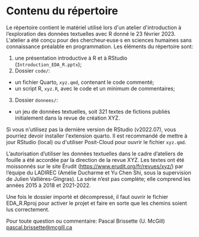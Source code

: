 # Contenu du répertoire

Le répertoire contient le matériel utilisé lors d'un atelier d'introduction à l’exploration des données textuelles avec R donné le 23 février 2023. L'atelier a été conçu pour des chercheur·euse·s en sciences humaines sans connaissance préalable en programmation. Les éléments du répertoire sont:

1. une présentation introductive à R et à RStudio (`Introduction_EDA_R.pptx`);
2. Dossier `code/`: 
* un fichier Quarto, `xyz.qmd`, contenant le code commenté;
* un script R, `xyz.R`, avec le code et un minimum de commentaires;
3. Dossier `donnees/`: 
* un jeu de données textuelles, soit 321 textes de fictions publiés initialement dans la revue de création XYZ.

Si vous n'utilisez pas la dernière version de RStudio (v2022.07), vous pourriez devoir installer l'extension quarto. Il est recommandé de mettre à jour RStudio (local) ou d'utiliser Posit-Cloud pour ouvrir le fichier `xyz.qmd`.


L’autorisation d’utiliser les données textuelles dans le cadre d’ateliers de fouille a été accordée par la direction de la revue XYZ. Les textes ont été moissonnés sur le site Érudit (https://www.erudit.org/fr/revues/xyz/) par l’équipe du LADIREC (Amélie Ducharme et Yu Chen Shi, sous la supervision de Julien Vallières-Gingras). La série n’est pas complète; elle comprend les années 2015 à 2018 et 2021-2022.

Une fois le dossier importé et décompressé, il faut ouvrir le fichier EDA_R.Rproj pour activer le projet et faire en sorte que les chemins soient lus correctement.

Pour toute question ou commentaire: 
Pascal Brissette (U. McGill)
pascal.brissette@mcgill.ca